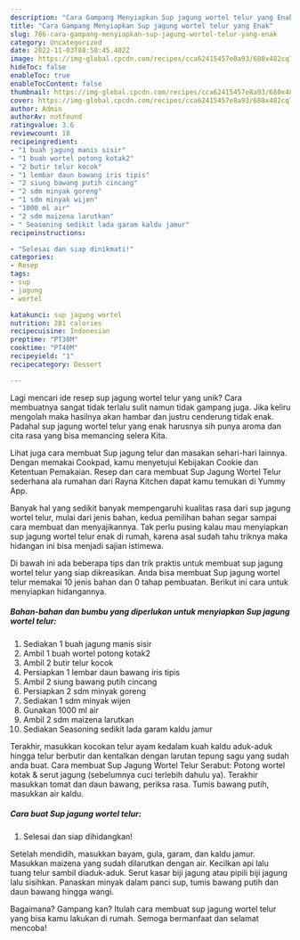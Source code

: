 ```yaml
---
description: "Cara Gampang Menyiapkan Sup jagung wortel telur yang Enak"
title: "Cara Gampang Menyiapkan Sup jagung wortel telur yang Enak"
slug: 786-cara-gampang-menyiapkan-sup-jagung-wortel-telur-yang-enak
category: Uncategorized
date: 2022-11-03T08:50:45.402Z
image: https://img-global.cpcdn.com/recipes/cca62415457e8a93/680x482cq70/sup-jagung-wortel-telur-foto-resep-utama.jpg
hideToc: false
enableToc: true
enableTocContent: false
thumbnail: https://img-global.cpcdn.com/recipes/cca62415457e8a93/680x482cq70/sup-jagung-wortel-telur-foto-resep-utama.jpg
cover: https://img-global.cpcdn.com/recipes/cca62415457e8a93/680x482cq70/sup-jagung-wortel-telur-foto-resep-utama.jpg
author: Admin
authorAv: notfound
ratingvalue: 3.6
reviewcount: 18
recipeingredient:
- "1 buah jagung manis sisir"
- "1 buah wortel potong kotak2"
- "2 butir telur kocok"
- "1 lembar daun bawang iris tipis"
- "2 siung bawang putih cincang"
- "2 sdm minyak goreng"
- "1 sdm minyak wijen"
- "1000 ml air"
- "2 sdm maizena larutkan"
- " Seasoning sedikit lada garam kaldu jamur"
recipeinstructions:

- "Selesai dan siap dinikmati!"
categories:
- Resep
tags:
- sup
- jagung
- wortel

katakunci: sup jagung wortel 
nutrition: 281 calories
recipecuisine: Indonesian
preptime: "PT38M"
cooktime: "PT40M"
recipeyield: "1"
recipecategory: Dessert

---
```





Lagi mencari ide resep sup jagung wortel telur yang unik? Cara membuatnya sangat tidak terlalu sulit namun tidak gampang juga. Jika keliru mengolah maka hasilnya akan hambar dan justru cenderung tidak enak. Padahal sup jagung wortel telur yang enak harusnya sih punya aroma dan cita rasa yang bisa memancing selera Kita.





Lihat juga cara membuat Sup jagung telur dan masakan sehari-hari lainnya. Dengan memakai Cookpad, kamu menyetujui Kebijakan Cookie dan Ketentuan Pemakaian. Resep dan cara membuat Sup Jagung Wortel Telur sederhana ala rumahan dari Rayna Kitchen dapat kamu temukan di Yummy App.

Banyak hal yang sedikit banyak mempengaruhi kualitas rasa dari sup jagung wortel telur, mulai dari jenis bahan, kedua pemilihan bahan segar sampai cara membuat dan menyajikannya. Tak perlu pusing kalau mau menyiapkan sup jagung wortel telur enak di rumah, karena asal sudah tahu triknya maka hidangan ini bisa menjadi sajian istimewa.






Di bawah ini ada beberapa tips dan trik praktis untuk membuat sup jagung wortel telur yang siap dikreasikan. Anda bisa membuat Sup jagung wortel telur memakai 10 jenis bahan dan 0 tahap pembuatan. Berikut ini cara untuk menyiapkan hidangannya.

<!--inarticleads1-->

##### Bahan-bahan dan bumbu yang diperlukan untuk menyiapkan Sup jagung wortel telur:

1. Sediakan 1 buah jagung manis sisir
1. Ambil 1 buah wortel potong kotak2
1. Ambil 2 butir telur kocok
1. Persiapkan 1 lembar daun bawang iris tipis
1. Ambil 2 siung bawang putih cincang
1. Persiapkan 2 sdm minyak goreng
1. Sediakan 1 sdm minyak wijen
1. Gunakan 1000 ml air
1. Ambil 2 sdm maizena larutkan
1. Sediakan  Seasoning sedikit lada garam kaldu jamur


Terakhir, masukkan kocokan telur ayam kedalam kuah kaldu aduk-aduk hingga telur berbutir dan kentalkan dengan larutan tepung sagu yang sudah anda buat. Cara membuat Sup Jagung Wortel Telur Serabut: Potong wortel kotak &amp; serut jagung (sebelumnya cuci terlebih dahulu ya). Terakhir masukkan tomat dan daun bawang, periksa rasa. Tumis bawang putih, masukkan air kaldu. 

<!--inarticleads2-->

##### Cara buat Sup jagung wortel telur:


1. Selesai dan siap dihidangkan!

Setelah mendidih, masukkan bayam, gula, garam, dan kaldu jamur. Masukkan maizena yang sudah dilarutkan dengan air. Kecilkan api lalu tuang telur sambil diaduk-aduk. Serut kasar biji jagung atau pipili biji jagung lalu sisihkan. Panaskan minyak dalam panci sup, tumis bawang putih dan daun bawang hingga wangi. 

Bagaimana? Gampang kan? Itulah cara membuat sup jagung wortel telur yang bisa kamu lakukan di rumah. Semoga bermanfaat dan selamat mencoba!
